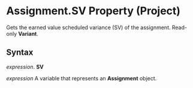 
# Assignment.SV Property (Project)

Gets the earned value scheduled variance (SV) of the assignment. Read-only  **Variant**.


## Syntax

 _expression_. **SV**

 _expression_ A variable that represents an **Assignment** object.

